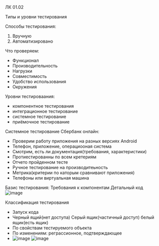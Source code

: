 ЛК 01.02

Типы и уровни тестирования

Способы тестирования:
1. Вручную 
2. Автоматизировано


Что проверяем:
- Функционал
- Производительность
- Нагрузки
- Совместимость
- Удобство использования
- Окружения

Уровни тестироваания:
- компонентное тестирования
- интеграционное тестирование
- системное тестирование
- приёмочное тестирование

Системное тестирование Сбербанк онлайн:
- Проверим работу приложения на разных версиях Android
- Телефон, приложение, операциооная система
- Смотрим, есть ли документация(требования, характеристики)
- Протиестированны по всем кретериям
- Отчето пройденном тесте
- Ручное тестирование на производитеьность
- Метрика(критерии по каторым сравнивают приложения)
- Телефоны или виртуальная машина

Базис тестирования:
Требования к компонентам
Детальный код
![image](https://user-images.githubusercontent.com/97594483/215056663-6c932948-919a-4875-b56c-46cda349c06d.png)

Классификация тестирования
- Запуск кода
- Черный ящий(нет доступа) Серый ящик(частичный доступ) белый ящик(есть ящик)
- По свойствам тестируемого объекта
- По изменениям: реграссионное, подтверждающее
- ![image](https://user-images.githubusercontent.com/97594483/215058246-f8ee9cef-73dd-4e93-bf9b-6b930b7f1dfb.png)
![image](https://user-images.githubusercontent.com/97594483/215058466-4c2e2996-013f-4605-9be2-1774762217e9.png)



